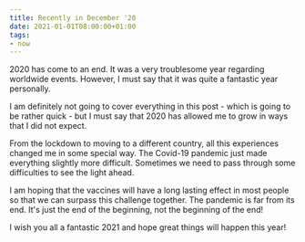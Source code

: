 ```yaml
---
title: Recently in December '20
date: 2021-01-01T08:00:00+01:00
tags:
- now
---
```


2020 has come to an end. It was a very troublesome year regarding worldwide events. However, I must say that it was quite a fantastic year personally.

<!--more-->

I am definitely not going to cover everything in this post - which is going to be rather quick - but I must say that 2020 has allowed me to grow in ways that I did not expect.

From the lockdown to moving to a different country, all this experiences changed me in some special way. The Covid-19 pandemic just made everything slightly more difficult. Sometimes we need to pass through some difficulties to see the light ahead.

I am hoping that the vaccines will have a long lasting effect in most people so that we can surpass this challenge together. The pandemic is far from its end. It's just the end of the beginning, not the beginning of the end!

I wish you all a fantastic 2021 and hope great things will happen this year!
